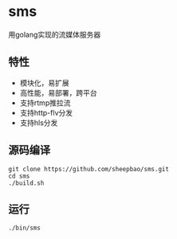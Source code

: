 # sms
用golang实现的流媒体服务器

## 特性
* 模块化，易扩展
* 高性能，易部署，跨平台
* 支持rtmp推拉流
* 支持http-flv分发
* 支持hls分发

## 源码编译

```
git clone https://github.com/sheepbao/sms.git  
cd sms  
./build.sh  
```

## 运行
```
./bin/sms
```